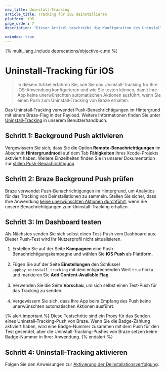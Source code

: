 ```yaml
---
nav_title: Uninstall-Tracking
article_title: Tracking für iOS deinstallieren
platform: iOS
page_order: 7
description: "Dieser Artikel beschreibt die Konfiguration des Uninstall-Trackings für Ihre iOS-App."

noindex: true
---
```


{% multi_lang_include deprecations/objective-c.md %}

# Uninstall-Tracking für iOS

> In diesem Artikel erfahren Sie, wie Sie das Uninstall-Tracking für Ihre iOS-Anwendung konfigurieren und wie Sie testen können, damit Ihre App keine unerwünschten automatischen Aktionen ausführt, wenn Sie einen Push zum Uninstall-Tracking von Braze erhalten.

Das Uninstall-Tracking verwendet Push-Benachrichtigungen im Hintergrund mit einem Braze-Flag in der Payload. Weitere Informationen finden Sie unter [Uninstall-Tracking]({{site.baseurl}}/user_guide/data_and_analytics/tracking/uninstall_tracking/#uninstall-tracking) in unserem Benutzerhandbuch.

## Schritt 1: Background Push aktivieren

Vergewissern Sie sich, dass Sie die Option **Remote-Benachrichtigungen** im Abschnitt **Hintergrundmodi** auf dem Tab **Fähigkeiten** Ihres Xcode-Projekts aktiviert haben. Weitere Einzelheiten finden Sie in unserer Dokumentation zur [stillen Push-Benachrichtigung]({{site.baseurl}}/developer_guide/platform_integration_guides/ios/push_notifications/silent_push_notifications/).

## Schritt 2: Braze Background Push prüfen

Braze verwendet Push-Benachrichtigungen im Hintergrund, um Analytics für das Tracking von Deinstallationen zu sammeln. Stellen Sie sicher, dass Ihre Anwendung [keine unerwünschten Aktionen durchführt]({{site.baseurl}}/developer_guide/platform_integration_guides/ios/push_notifications/customization/ignoring_internal_push/), wenn Sie unsere Benachrichtigungen zum Uninstall-Tracking erhalten.

## Schritt 3: Im Dashboard testen

Als Nächstes senden Sie sich selbst einen Test-Push vom Dashboard aus. Dieser Push-Test wird Ihr Nutzerprofil nicht aktualisieren.

1. Erstellen Sie auf der Seite **Kampagnen** eine Push-Benachrichtigungskampagne und wählen Sie **iOS Push** als Plattform.<br><br>
2. Fügen Sie auf der Seite **Einstellungen** den Schlüssel `appboy_uninstall_tracking` mit dem entsprechenden Wert `true` hinzu und markieren Sie **Add Content-Available Flag**.<br><br>
3. Verwenden Sie die Seite **Vorschau**, um sich selbst einen Test-Push für das Tracking zu senden.<br><br>
4. Vergewissern Sie sich, dass Ihre App beim Empfang des Push keine unerwünschten automatischen Aktionen ausführt.

{% alert important %}
Diese Testschritte sind ein Proxy für das Senden eines Uninstall-Tracking-Push von Braze. Wenn Sie die Badge-Zählung aktiviert haben, wird eine Badge-Nummer zusammen mit dem Push für den Test gesendet, aber die Uninstall-Tracking-Pushes von Braze setzen keine Badge-Nummer in Ihrer Anwendung.
{% endalert %}

## Schritt 4: Uninstall-Tracking aktivieren

Folgen Sie den Anweisungen zur [Aktivierung der Deinstallationsverfolgung]({{site.baseurl}}/user_guide/data_and_analytics/tracking/uninstall_tracking/#uninstall-tracking).


